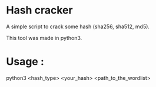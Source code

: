 # Hash cracker
A simple script to crack some hash (sha256, sha512, md5).

This tool was made in python3.
# Usage : 
python3 <hash_type> <your_hash> <path_to_the_wordlist> 
